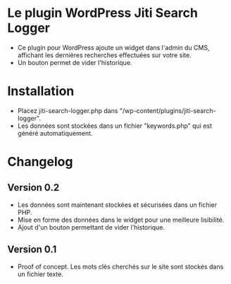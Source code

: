 # Le plugin WordPress Jiti Search Logger
* Ce plugin pour WordPress ajoute un widget dans l'admin du CMS, affichant les dernières recherches effectuées sur votre site.
* Un bouton permet de vider l'historique.

# Installation
* Placez jiti-search-logger.php dans "/wp-content/plugins/jiti-search-logger".
* Les données sont stockées dans un fichier "keywords.php" qui est généré automatiquement.

# Changelog
## Version 0.2
* Les données sont maintenant stockées et sécurisées dans un fichier PHP.
* Mise en forme des données dans le widget pour une meilleure lisibilité.
* Ajout d'un bouton permettant de vider l'historique.

## Version 0.1
* Proof of concept. Les mots clés cherchés sur le site sont stockés dans un fichier texte.
